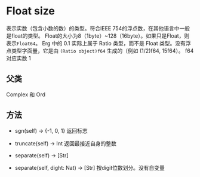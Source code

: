# Float size

表示实数（包含小数的数）的类型。符合IEEE 754的浮点数，在其他语言中一般是float的类型。
Float的大小为8（1byte）~128（16byte）。如果只是Float，则表示`Float64`。
Erg 中的 0.1 实际上属于 Ratio 类型，而不是 Float 类型。没有浮点类型字面量，它是由 `(Ratio object)f64` 生成的（例如 (1/2)f64, 15f64）。 f64 对应实数 1

## 父类

Complex 和 Ord

## 方法

* sgn(self) -> {-1, 0, 1}
  返回标志

* truncate(self) -> Int
  返回最接近自身的整数

* separate(self) -> [Str]
* separate(self, dight: Nat) -> [Str]
  按digit位数划分。没有自变量
